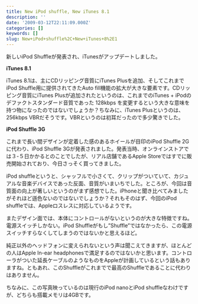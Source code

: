 ```yaml
---
title: New iPod shuffle, New iTunes 8.1
description: ''
date: '2009-03-12T22:11:09.000Z'
categories: []
keywords: []
slug: New+iPod+shuffle%2C+New+iTunes+8%2E1
---
```

新しいiPod Shuffleが発表され、iTunesがアップデートしました。

**iTunes 8.1**

iTunes 8.1は、主にCDリッピング音質にiTunes Plusを追加、そしてこれまでiPod Shuffle用に提供されてきたAuto fill機能の拡大が大きな要素です。CDリッピング音質にiTunes Plusが追加されたというのは、これまでのiTunes + iPodのデファクトスタンダード音質であった 128kbps を変更するという大きな意味を持つ物になったのではないでしょうか？ちなみに、iTunes Plusというのは、 256kbps VBRだそうです。VBRというのは初耳だったので多少驚きでした。

**iPod Shuffle 3G**

これまで長い間デザインが定着した感のあるホイールが目印のiPod Shuffle 2Gに代わり、iPod Shuffle 3Gが発表されました。発表当時、オンラインストアでは３-５日かかるとのことでしたが、リアル店舗であるApple Storeではすでに販売開始されており、今日さっそく買ってきました。

iPod shuffleというと、シャッフルで小さくて、クリップがついていて、カジュアルな音楽デバイスであった反面、音質がいまいちでした。ところが、今回は音質面の向上が著しいというのがまず感想でした。iPhoneと聞き比べてみましたがそれほど遜色ないのではないでしょうか？それもそのはず、今回のiPod shuffleでは、Appleロスレスに対応しているようです。

またデザイン面では、本体にコントロールがないというのが大きな特徴ですね。電源スイッチしかない。iPod Shuffleがもし”Shuffle”ではなかったら、この電源スイッチすらなくしてしまうのではないかと思えるほど。

純正以外のヘッドフォンに変えられないという声は聞こえてきますが、ほとんどの人はApple In-ear headphonesで満足するのではないかと思います。コントローラがついた延長ケーブルのようなものをAppleが計画しているという話もありますね。ともあれ、このShuffleがこれまでで最高のShuffleであることに代わりはありません。

ちなみに、この写真映っているのは現行のiPod nanoとiPod shuffleなわけですが、どちらも搭載メモリは4GBです。